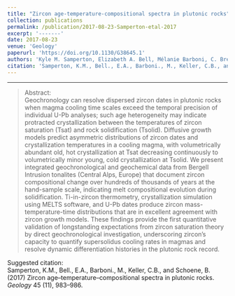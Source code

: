 ```yaml
---
title: "Zircon age-temperature-compositional spectra in plutonic rocks"
collection: publications
permalink: /publication/2017-08-23-Samperton-etal-2017
excerpt: '-------'
date: 2017-08-23
venue: 'Geology'
paperurl: 'https://doi.org/10.1130/G38645.1'
authors: 'Kyle M. Samperton, Elizabeth A. Bell, Mélanie Barboni, C. Brenhin Keller and Blair Schoene'
citation: 'Samperton, K.M., Bell., E.A., Barboni., M., Keller, C.B., and Schoene, B. (2017) Zircon age–temperature–compositional spectra in plutonic rocks. <i>Geology</i> 45 (11), 983–986.'
---
```

-------

>Abstract: <br/>Geochronology can resolve dispersed zircon dates in plutonic rocks when magma cooling time scales exceed the temporal precision of individual U-Pb analyses; such age heterogeneity may indicate protracted crystallization between the temperatures of zircon saturation (Tsat) and rock solidification (Tsolid). Diffusive growth models predict asymmetric distributions of zircon dates and crystallization temperatures in a cooling magma, with volumetrically abundant old, hot crystallization at Tsat decreasing continuously to volumetrically minor young, cold crystallization at Tsolid. We present integrated geochronological and geochemical data from Bergell Intrusion tonalites (Central Alps, Europe) that document zircon compositional change over hundreds of thousands of years at the hand-sample scale, indicating melt compositional evolution during solidification. Ti-in-zircon thermometry, crystallization simulation using MELTS software, and U-Pb dates produce zircon mass-temperature-time distributions that are in excellent agreement with zircon growth models. These findings provide the first quantitative validation of longstanding expectations from zircon saturation theory by direct geochronological investigation, underscoring zircon’s capacity to quantify supersolidus cooling rates in magmas and resolve dynamic differentiation histories in the plutonic rock record.

Suggested citation: <br/>Samperton, K.M., Bell., E.A., Barboni., M., Keller, C.B., and Schoene, B. (2017) Zircon age–temperature–compositional spectra in plutonic rocks. <i>Geology</i> 45 (11), 983–986.